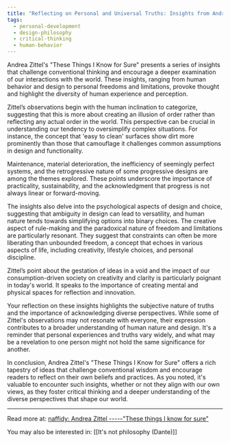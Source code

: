```yaml
---
title: "Reflecting on Personal and Universal Truths: Insights from Andrea Zittel"
tags:
  - personal-development
  - design-philosophy
  - critical-thinking
  - human-behavior
---
```

Andrea Zittel's "These Things I Know for Sure" presents a series of insights that challenge conventional thinking and encourage a deeper examination of our interactions with the world. These insights, ranging from human behavior and design to personal freedoms and limitations, provoke thought and highlight the diversity of human experience and perception.

Zittel’s observations begin with the human inclination to categorize, suggesting that this is more about creating an illusion of order rather than reflecting any actual order in the world. This perspective can be crucial in understanding our tendency to oversimplify complex situations. For instance, the concept that 'easy to clean' surfaces show dirt more prominently than those that camouflage it challenges common assumptions in design and functionality.

Maintenance, material deterioration, the inefficiency of seemingly perfect systems, and the retrogressive nature of some progressive designs are among the themes explored. These points underscore the importance of practicality, sustainability, and the acknowledgment that progress is not always linear or forward-moving.

The insights also delve into the psychological aspects of design and choice, suggesting that ambiguity in design can lead to versatility, and human nature tends towards simplifying options into binary choices. The creative aspect of rule-making and the paradoxical nature of freedom and limitations are particularly resonant. They suggest that constraints can often be more liberating than unbounded freedom, a concept that echoes in various aspects of life, including creativity, lifestyle choices, and personal discipline.

Zittel’s point about the gestation of ideas in a void and the impact of our consumption-driven society on creativity and clarity is particularly poignant in today's world. It speaks to the importance of creating mental and physical spaces for reflection and innovation.

Your reflection on these insights highlights the subjective nature of truths and the importance of acknowledging diverse perspectives. While some of Zittel's observations may not resonate with everyone, their expression contributes to a broader understanding of human nature and design. It's a reminder that personal experiences and truths vary widely, and what may be a revelation to one person might not hold the same significance for another.

In conclusion, Andrea Zittel's "These Things I Know for Sure" offers a rich tapestry of ideas that challenge conventional wisdom and encourage readers to reflect on their own beliefs and practices. As you noted, it's valuable to encounter such insights, whether or not they align with our own views, as they foster critical thinking and a deeper understanding of the diverse perspectives that shape our world.

----

Read more at: [naffidy: Andrea Zittel -----"These things I know for sure"](https://naffidy.blogspot.com/2007/06/andrea-zittel-these-things-i-know-for.html?utm_source=substack&utm_medium=email)

You may also be interested in: [[It's not philosophy (Dante)]]